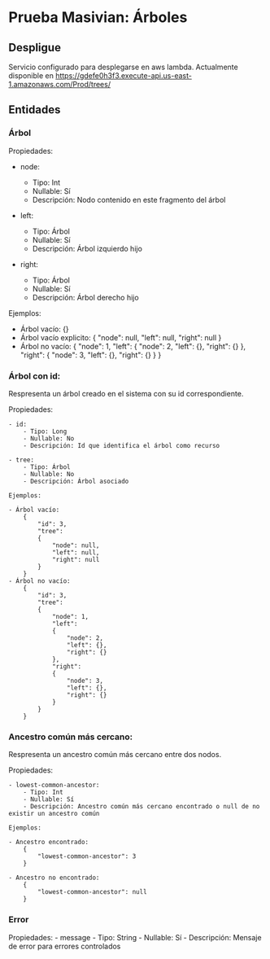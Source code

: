 # Prueba Masivian: Árboles
## Despligue
Servicio configurado para desplegarse en aws lambda. Actualmente disponible en https://gdefe0h3f3.execute-api.us-east-1.amazonaws.com/Prod/trees/
## Entidades

### Árbol
Propiedades:

- node:
    - Tipo: Int
    - Nullable: Sí
    - Descripción: Nodo contenido en este fragmento del árbol

- left:
    - Tipo: Árbol
    - Nullable: Sí
    - Descripción: Árbol izquierdo hijo

- right:
    - Tipo: Árbol
    - Nullable: Sí
    - Descripción: Árbol derecho hijo

Ejemplos:

- Árbol vacío:
    {}
- Árbol vacío explicito:
    {
        "node": null,
        "left": null,
        "right": null
    }
- Árbol no vacío:
    {
        "node": 1,
        "left":
        {
            "node": 2,
            "left": {},
            "right": {}
        },
        "right":
        {
            "node": 3,
            "left": {},
            "right": {}
        }
    }

### Árbol con id:

Respresenta un árbol creado en el sistema con su id correspondiente.

Propiedades:

    - id:
        - Tipo: Long
        - Nullable: No
        - Descripción: Id que identifica el árbol como recurso

    - tree:
        - Tipo: Árbol
        - Nullable: No
        - Descripción: Árbol asociado

    Ejemplos:

    - Árbol vacío:
        {
            "id": 3,
            "tree":
            {
                "node": null,
                "left": null,
                "right": null
            }
        }
    - Árbol no vacío:
        {
            "id": 3,
            "tree":
            {
                "node": 1,
                "left":
                {
                    "node": 2,
                    "left": {},
                    "right": {}
                },
                "right":
                {
                    "node": 3,
                    "left": {},
                    "right": {}
                }
            }
        }

### Ancestro común más cercano:

Respresenta un ancestro común más cercano entre dos nodos.

Propiedades:

    - lowest-common-ancestor:
        - Tipo: Int
        - Nullable: Sí
        - Descripción: Ancestro común más cercano encontrado o null de no existir un ancestro común

    Ejemplos:

    - Ancestro encontrado:
        {
            "lowest-common-ancestor": 3
        }

    - Ancestro no encontrado:
        {
            "lowest-common-ancestor": null
        }

### Error

Propiedades:
    - message
        - Tipo: String
        - Nullable: Sí
        - Descripción: Mensaje de error para errores controlados
